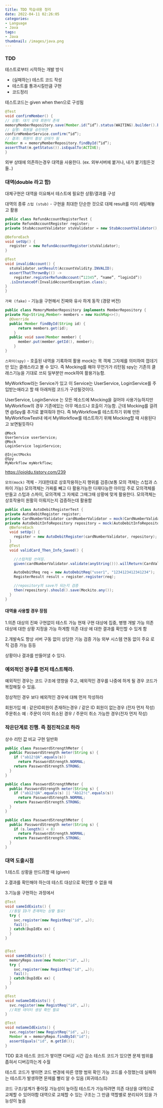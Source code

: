 ```yaml
---
title: TDD 학습내용 정리
date: 2022-04-11 02:26:05
categories:
- Language
- Java
tags:
- Java
thumbnail: /images/java.png
---
```


### TDD
테스트로부터 시작하는 개발 방식
- (실패하는) 테스트 코드 작성
- 테스트를 통과시킬만큼 구현
- 코드정리

테스트코드는 given when then으로 구성됨
```java
@Test
void confirmMember() {
// 상황: 대기 상태 회원이 존재
memoryMemberRepository.save(Member.id(“id”).status(WAITING).builder().build());
// 실행: 회원을 승인하면
confirmMemberService.confirm(“id”);
// 결과: 회원이 활성 상태가 됨
Member m = memoryMemberRepository.findById(“id”);
assertThat(m.getStatus()).isEqualTo(ACTIVE);
}
```

외부 상태에 의존하는경우 대역을 사용한다.
(ex. 외부서버에 붙거나, 내가 붙기힘든것들..)

### 대역(double 라고 함)
대체구현은 대역을 이요해서 테스트에 필요한 상황/결과를 구성

대역의 종류
`스텁 (stub)` -  구현을 최대한 단순한 것으로 대체
    result를 미리 세팅해놓고 활용

```java
public class RefundAccountRegisterTest {
private RefundAccountRegister register;
private StubAccountValidator stuValidator = new StubAccountValidator();

@BeforeEach
void setUp() {
  register = new RefundAccountRegister(stuValidator);
}

@Test
void invalidAccount() {
  stuValidator.setResult(AccountValidity.INVALID);
  assertThatThrownBy(() ->
    register.registerRefundAccount(“12345”, “name”, “loginId”))
  .isInstanceOf(InvalidAccountException.class);
}
}
```

`가짜 (fake)` -  기능을 구현해서 진짜와 유사 하게 동작 (경량 버전)

```java
public class MemoryMemberRepository implements MemberRepository {
private Map<String,Member> members = new HashMap<>();
  @Override
  public Member findById(String id) {
      return members.get(id);
    }
  public void save(Member member) {
      member.put(member.getId(), member);
    }
}
```
`스파이(spy)` - 호출된 내역을 기록하여 활용
mock는 목 객체 그자체를 의미하여 껍데기만 있는 클래스라고 볼 수 있다. 즉 Mocking를 해야 무언가가 리턴됨
spy는 기존의 클래스기능을 기대로 쓰되 일부분만 mock하여 활용가능함.

MyWorkflow라는 Service가 있고 이 Service는 UserService, LoginService를 주입받는애라고 할 때 
아래처럼 코드가 구성될것이다.

UserService, LoginService 는 모든 메소드에 Mocking을 걸어야 사용가능하지만
MyWorkflow의 경우 기존에있는 아무 메소드나 호출이 가능함. 근데 Mocking를 걸려면 @Spy를 추가로 붙여줘야 한다.
즉  MyWorkflow를 테스트하기 위해 만든 MyWorkflowTest내 에서 MyWorkflow를 테스트하기 위해 Mocking할 때 사용된다고 보면될듯하다

```
@Mock 
UserService userService;
@Mock
LoginService loginService;

@InjectMocks
@Spy
MyWorkflow myWorkflow; 
```
https://jojoldu.tistory.com/239 


`모의(mock)` 객체 - 기대한대로 상호작용하는지 행위를 검증(보통 모의 객체는 스텁과 스파이 가능)
모의객체는 가짜를 빼고 다 활용가능한 다재다능한 아이임
주로 모의객체를 만들고 스텁과 스파이, 모의객체 그 자체로 그때그때 상황에 맞게 활용한다.
모의객체는 상호작용이 원활히 이뤄지는지 검증하는데 활용함
```java
public class AutoDebitRegisterTest {
private AutoDebitRegister register;
private CardNumberValidator cardNumberValidator = mock(CardNumberValidator.class);
private AutoDebitInfoRepository repository = mock(AutoDebitInfoRepository.class);
  @BeforeEach
  void setUp() {
    register = new AutoDebitRegister(cardNumberValidator, repository);
  }
  @Test
  void validCard_Then_Info_Saved() {

    //스텁처럼 쓰여짐.
    given(cardNumberValidator.validate(anyString())).willReturn(CardValidity.VALID);

    AutoDebitReq req = new AutoDebitReq("user1", "1234123412341234");
    RegisterResult result = register.register(req);

    //repository의 save가 되는지 검증
    then(repository).should().save(Mockito.any());
  }
}
```

#### 대역을 사용할 경우 장점

1.의존 대상의 진짜 구현없이 테스트 가능
현재 구현 대상에 집중, 병행 개발 가능
의존 대상에 대한 상황 지정을 가능 하게함
의존 대상 에 대한 결과를 확인할 수 있게 함

2.개발속도 향상
서버 구동 없이 상당한 기능 검증 가능
외부 시스템 연동 없이 주요 로직 검증 가능 등등

상황이나 결과를 만들어낼 수 있다.



### 예외적인 경우를 먼저 테스트해라.
예외적인 경우는 코드 구조에 영향을 주고, 예외적인 경우를 나중에 하게 될 경우 코드가 복잡해질 수 있음.

정상적인 경우 보다 예외적인 경우에 대해 먼저 작성하라

회원가입 예 : 같은ID회원이 존재하는경우 / 같은 ID 회원이 없는경우 (전자 먼저 작성)
주문취소 예 : 주문이 이미 취소된 경우 / 주문이 취소 가능한 경우(전자 먼저 작성)

### 작은단계로 진행. 즉 점진적으로 하라
상수 리턴
값 비교
구현 일반화

```java
public class PasswordStrengthMeter {
  public PasswordStrength meter(String s) {
    if ("ab12!@A".equals(s))
      return PasswordStrength.NORMAL;
    return PasswordStrength.STRONG;
  }
}

public class PasswordStrengthMeter {
  public PasswordStrength meter(String s) {
    if ("ab12!@A".equals(s) || "Ab12!c".equals(s))
      return PasswordStrength.NORMAL;
    return PasswordStrength.STRONG;
  }
}

public class PasswordStrengthMeter {
  public PasswordStrength meter(String s) {
    if (s.length() < 8)
      return PasswordStrength.NORMAL;
    return PasswordStrength.STRONG;
  }
}
```

### 대역 도출시점

1.테스트 상황을 만드려할 때 (given)

2.결과를 확인해야 하는데 테스트 대상으로 확인할 수 없을 때

3.기능을 구현하는 과정에서


```java
@Test
void sameIdExists() {
  //동일 ID가 존재하는 상황 필요!
  try {
    svc.register(new RegistReq("id", …));
    fail();
  } catch(DupIdEx ex) {
  }
}


@Test
void sameIdExists() {
  memoryRepo.save(new Member("id", …));
  try {
    svc.register(new RegistReq("id", …));
    fail();
  } catch(DupIdEx ex) {
  }
}
```


```java
@Test
void noSameIdExists() {
  svc.register(new RegistReq("id", …));
  //회원 데이터 생성 확인 필요
}

@Test
void noSameIdExists() {
  svc.register(new RegistReq("id", …));
  Member m = memoryRepo.findById("id");
  assertEquals("id", m.getId());
}


```


TDD 효과
테스트 코드가 쌓이면 디버깅 시간 감소
테스트 코드가 있으면 문제 범위를 좁혀서 디버깅하는게 수월

테스트 코드가 쌓이면 코드 변경에 따른 영향 범위 확인 가능
코드를 수정했는데 실패하는 테스트가 발생하면 문제를 빨리 알 수 있음 (회귀테스트)

코드 구조/설계가 좋아질 가능성이 높아짐
테스트가 가능하려면 의존 대상을 대역으로 교체할 수 있어야함
대역으로 교체할 수 있는 구조는 그 만큼 역할별로 분리되어 있을 가능성이 높음
